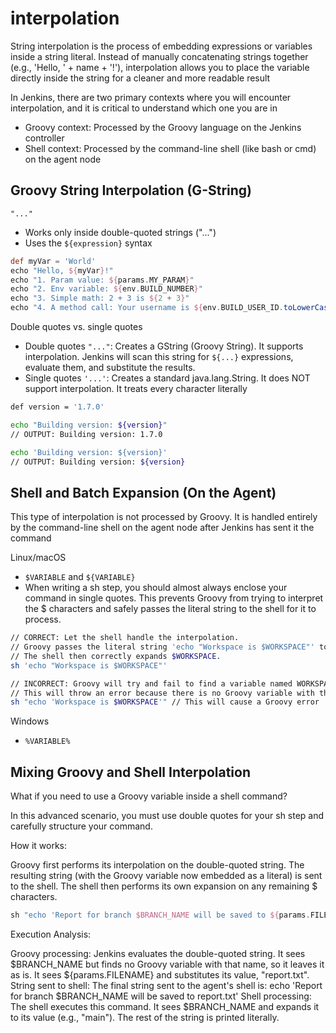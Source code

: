 # interpolation

String interpolation is the process of embedding expressions or variables inside a string literal. Instead of manually concatenating strings together (e.g., 'Hello, ' + name + '!'), interpolation allows you to place the variable directly inside the string for a cleaner and more readable result

In Jenkins, there are two primary contexts where you will encounter interpolation, and it is critical to understand which one you are in

- Groovy context: Processed by the Groovy language on the Jenkins controller
- Shell context: Processed by the command-line shell (like bash or cmd) on the agent node

## Groovy String Interpolation (G-String)

`"..."`

- Works only inside double-quoted strings ("...")
- Uses the `${expression}` syntax

```groovy
def myVar = 'World'
echo "Hello, ${myVar}!"
echo "1. Param value: ${params.MY_PARAM}"
echo "2. Env variable: ${env.BUILD_NUMBER}"
echo "3. Simple math: 2 + 3 is ${2 + 3}"
echo "4. A method call: Your username is ${env.BUILD_USER_ID.toLowerCase()}"
```

Double quotes vs. single quotes

- Double quotes `"..."`: Creates a GString (Groovy String). It supports interpolation. Jenkins will scan this string for `${...}` expressions, evaluate them, and substitute the results.
- Single quotes `'...'`: Creates a standard java.lang.String. It does NOT support interpolation. It treats every character literally

```bash
def version = '1.7.0'

echo "Building version: ${version}"
// OUTPUT: Building version: 1.7.0

echo 'Building version: ${version}'
// OUTPUT: Building version: ${version}
```

## Shell and Batch Expansion (On the Agent)

This type of interpolation is not processed by Groovy. It is handled entirely by the command-line shell on the agent node after Jenkins has sent it the command

Linux/macOS

- `$VARIABLE` and `${VARIABLE}`
- When writing a sh step, you should almost always enclose your command in single quotes. This prevents Groovy from trying to interpret the $ characters and safely passes the literal string to the shell for it to process.

```bash
// CORRECT: Let the shell handle the interpolation.
// Groovy passes the literal string 'echo "Workspace is $WORKSPACE"' to the shell.
// The shell then correctly expands $WORKSPACE.
sh 'echo "Workspace is $WORKSPACE"'

// INCORRECT: Groovy will try and fail to find a variable named WORKSPACE.
// This will throw an error because there is no Groovy variable with that name.
sh "echo 'Workspace is $WORKSPACE'" // This will cause a Groovy error
```

Windows

- `%VARIABLE%`

## Mixing Groovy and Shell Interpolation

What if you need to use a Groovy variable inside a shell command?

In this advanced scenario, you must use double quotes for your sh step and carefully structure your command.

How it works:

Groovy first performs its interpolation on the double-quoted string.
The resulting string (with the Groovy variable now embedded as a literal) is sent to the shell.
The shell then performs its own expansion on any remaining $ characters.

```groovy
sh "echo 'Report for branch $BRANCH_NAME will be saved to ${params.FILENAME}'"
```

Execution Analysis:

Groovy processing: Jenkins evaluates the double-quoted string.
It sees $BRANCH_NAME but finds no Groovy variable with that name, so it leaves it as is.
It sees ${params.FILENAME} and substitutes its value, "report.txt".
String sent to shell: The final string sent to the agent's shell is: echo 'Report for branch $BRANCH_NAME will be saved to report.txt'
Shell processing: The shell executes this command.
It sees $BRANCH_NAME and expands it to its value (e.g., "main").
The rest of the string is printed literally.

<!-- ## Cases

### Case 1: Double Quotes Inside Single Quotes

`sh 'echo "User is $USER, Greeting is ${params.GREETING}"'` -->
